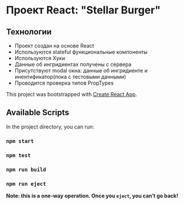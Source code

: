# Проект React: "Stellar Burger"

## Технологии

* Проект создан на основе React
* Используются stateful функциональные компоненты
* Используются Хуки
* Данные об ингридиентах получены с сервера
* Присутствуют modal окна: данные об ингридиенте и инентификатор(пока с тестовыми данными)
* Проводится проверка типов PropTypes


This project was bootstrapped with [Create React App](https://github.com/facebook/create-react-app).

## Available Scripts

In the project directory, you can run:
### `npm start`
### `npm test`
### `npm run build`
### `npm run eject`
**Note: this is a one-way operation. Once you `eject`, you can’t go back!**
